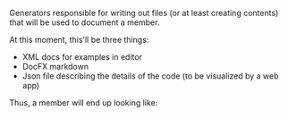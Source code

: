 Generators responsible for writing out files (or at least creating contents) 
that will be used to document a member.

At this moment, this'll be three things:

- XML docs for examples in editor
- DocFX markdown 
- Json file describing the details of the code (to be visualized by a web app)

Thus, a member will end up looking like:


